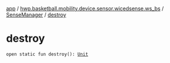 [app](../../index.md) / [hwp.basketball.mobility.device.sensor.wicedsense.ws_bs](../index.md) / [SenseManager](index.md) / [destroy](.)

# destroy

`open static fun destroy(): `[`Unit`](https://kotlinlang.org/api/latest/jvm/stdlib/kotlin/-unit/index.html)